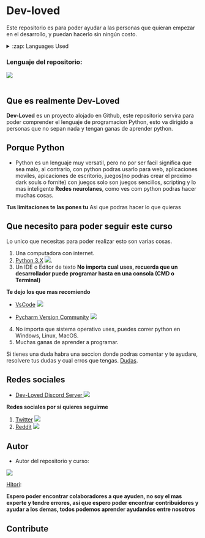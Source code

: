 # Dev-loved
Este repositorio es para poder  ayudar a las personas que quieran empezar en el desarrollo, y puedan hacerlo sin ningún costo.

<details>
  <summary>:zap: Languages Used</summary>
  <img src="https://github-readme-stats.vercel.app/api/top-langs/?username=IamHitori&layout=compact&bg_color=ffffff&text_color=333333">
</details>

### Lenguaje del repositorio:
<div display="flex">
  <img src="https://img.shields.io/badge/Python-3776AB?style=for-the-badge&logo=python&logoColor=white">
</div>
<br/>

## Que es realmente Dev-Loved

**Dev-Loved** es un proyecto alojado en Github, este repositorio servira para poder comprender el lenguaje de programacion Python, esto va dirigido a personas que no sepan nada y tengan ganas de aprender python.

## Porque Python
* Python es un lenguaje muy versatil, pero no por ser facil significa que sea malo, al contrario, con python podras usarlo para web, aplicaciones moviles, apicaciones de escritorio, juegos(no podras crear el proximo dark souls o fornite) con juegos solo son juegos sencillos, scripting y lo mas inteligente **Redes neurolanes**, como ves com python podras hacer muchas cosas.

**Tus limitaciones te las pones tu** Asi que podras hacer lo que quieras

## Que necesito para poder seguir este curso

Lo unico que necesitas para poder realizar esto son varias cosas.
1. Una computadora con internet.
2. [Python 3.X](https://www.python.org/) <img src="https://img.shields.io/badge/Python-3776AB?style=for-the-badge&logo=python&logoColor=white">.
3. Un IDE o Editor de texto **No importa cual uses, recuerda que un desarrollador puede programar hasta en una consola (CMD o Terminal)**

**Te dejo los que mas recomiendo**
  * [VsCode](https://code.visualstudio.com/download) <img src="https://img.shields.io/badge/Visual_Studio_Code-0078D4?style=for-the-badge&logo=visual%20studio%20code&logoColor=white"/>
  
  * [Pycharm Version Community](https://www.jetbrains.com/es-es/pycharm/download/) <img src="https://img.shields.io/badge/PyCharm-000000.svg?&style=for-the-badge&logo=PyCharm&logoColor=white"/>
  
4. No importa que sistema operativo uses, puedes correr python en Windows, Linux, MacOS.
5. Muchas ganas de aprender a programar.

Si tienes una duda habra una seccion donde podras comentar y te ayudare, resolvere tus dudas y cual erros que tengas.
[Dudas](https://github.com/IamHitori/Dev-loved/issues).

## Redes sociales


* [Dev-Loved Discord Server ]() <img src="https://img.shields.io/badge/Discord-7289DA?style=for-the-badge&logo=discord&logoColor=white"/>

**Redes sociales por si quieres seguirme**

 1. [Twitter](https://twitter.com/Hitori32Gb) <img src="https://img.shields.io/badge/Twitter-1DA1F2?style=for-the-badge&logo=twitter&logoColor=white"/>
 2. [Reddit](https://www.reddit.com/user/HitoriUwU) <img src="https://img.shields.io/badge/Reddit-FF4500?style=for-the-badge&logo=reddit&logoColor=white"/>

## Autor

* Autor del repositorio y curso:

<img src="https://img.shields.io/badge/GitHub-100000?style=for-the-badge&logo=github&logoColor=white"/>

 [Hitori](https://github.com/IamHitori): 

**Espero poder encontrar colaboradores a que ayuden, no soy el mas experte y tendre errores, asi que espero poder encontrar contribuidores y ayudar a los demas, todos podemos aprender ayudandos entre nosotros**

## Contribute


